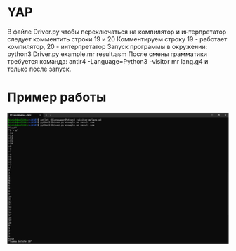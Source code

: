 # YAP
В файле Driver.py чтобы переключаться на компилятор и интерпретатор следует комментить строки 19 и 20
Комментируем строку 19 - работает компилятор, 20 - интерпретатор 
Запуск программы в окружении: python3 Driver.py example.mr result.asm
После смены грамматики требуется команда: antlr4 -Language=Python3 -visitor mr lang.g4 и только после запуск.
# Пример работы
![](https://github.com/K1r14/YAP/blob/main/photo_2025-03-11_15-03-19.jpg)
